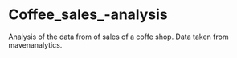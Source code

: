 # Coffee_sales_-analysis
Analysis of the data from of sales of a coffe shop.  Data taken from mavenanalytics.
